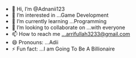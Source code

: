- 👋 Hi, I’m @Adnanii123
- 👀 I’m interested in ...Game Development 
- 🌱 I’m currently learning ...Programming 
- 💞️ I’m looking to collaborate on ...with everyone 
- 📫 How to reach me ...arrifullah3233@gmail.com
- 😄 Pronouns: ...Adii
- ⚡ Fun fact: ...I am Going To Be A Billionaire 

<!---
Adnanii123/Adnanii123 is a ✨ special ✨ repository because its `README.md` (this file) appears on your GitHub profile.
You can click the Preview link to take a look at your changes.
--->
